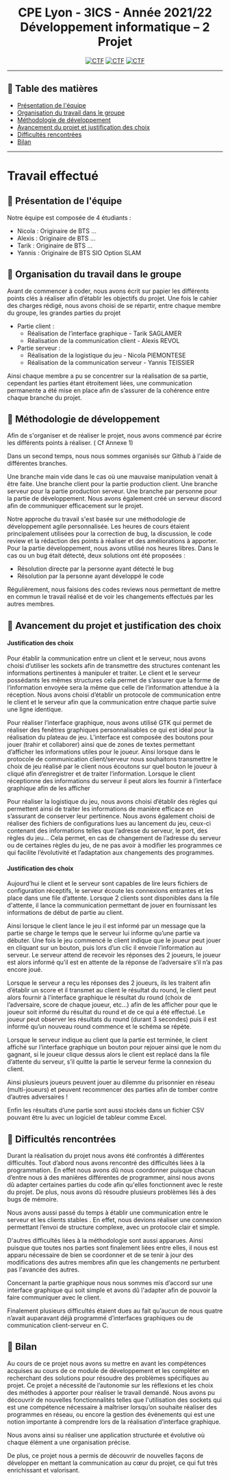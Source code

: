 <h1 align="center">CPE Lyon - 3ICS - Année 2021/22
Développement informatique – 2
Projet </h1>

<div align="center">

[![CTF](https://img.shields.io/badge/CPE_LYON-2021-blue.svg)](https://france-cybersecurity-challenge.fr/)
[![CTF](https://img.shields.io/badge/Language-C-yellow.svg)](#)
[![CTF](https://img.shields.io/badge/Category-Network/C-red.svg)](#)

</div>


--- 

## 📝 Table des matières

- [Présentation de l'équipe](#team)
- [Organisation du travail dans le groupe](#work_distribution)
- [Méthodologie de développement](#methodology)
- [Avancement du projet et justification des choix](#justify)
- [ Difficultés rencontrées](#difficulties)
- [Bilan](#bilan)

<hr>

<h1>Travail effectué</h1>

## 🧐 Présentation de l'équipe <a name = "team"></a>

Notre équipe est composée de 4 étudiants :
- Nicola : Originaire de BTS ...
- Alexis : Originaire de BTS ...
- Tarik : Originaire de BTS ...
- Yannis : Originaire de BTS SIO Option SLAM

## 🧐 Organisation du travail dans le groupe <a name = "work_distribution"></a>

Avant de commencer à coder, nous avons écrit sur papier les différents points clés à réaliser afin d’établir les objectifs du projet. Une fois le cahier des charges rédigé, nous avons choisi de se répartir, entre chaque membre du groupe, les grandes parties du projet
- Partie client :
  - Réalisation de l’interface graphique - Tarik SAGLAMER 
  - Réalisation de la communication client - Alexis REVOL
- Partie serveur :
  - Réalisation de la logistique du jeu - Nicola PIEMONTESE
  - Réalisation de la communication serveur - Yannis TEISSIER
  
Ainsi chaque membre a pu se concentrer sur la réalisation de sa partie, cependant les parties étant étroitement liées, une communication permanente a été mise en place afin de s’assurer de la cohérence entre chaque branche du projet.

## 🧐 Méthodologie de développement <a name = "methodology"></a>

Afin de s'organiser et de réaliser le projet, nous avons commencé par écrire les différents points à réaliser. ( Cf Annexe 1)

Dans un second temps, nous nous sommes organisés sur Github à l'aide de différentes branches.

Une branche main vide dans le cas où une mauvaise manipulation venait à être faite. Une branche client pour la partie production client. Une branche serveur pour la partie production serveur. Une branche par personne pour la partie de développement.
Nous avons également créé un serveur discord afin de communiquer efficacement sur le projet.

Notre approche du travail s'est basée sur une méthodologie de développement agile personnalisée. Les heures de cours étaient principalement utilisées pour la correction de bug, la discussion, le code review et la rédaction des points à réaliser et des améliorations à apporter. Pour la partie développement, nous avons utilisé nos heures libres.
Dans le cas ou un bug était détecté, deux solutions ont été proposées :
- Résolution directe par la personne ayant détecté le bug
- Résolution par la personne ayant développé le code

Régulièrement, nous faisions des codes reviews nous permettant de mettre en commun le travail réalisé et de voir les changements effectués par les autres membres.

## 🧐 Avancement du projet et justification des choix <a name = "justify"></a>

<h4>Justification des choix</h4>

Pour établir la communication entre un client et le serveur, nous avons choisi d’utiliser les sockets afin de transmettre des structures contenant les informations pertinentes à manipuler et traiter. Le client et le serveur possédants les mêmes structures cela permet de s’assurer que la forme de l’information envoyée sera la même que celle de l’information attendue à la réception. Nous avons choisi d’établir un protocole de communication entre le client et le serveur afin que la communication entre chaque partie suive une ligne identique.

Pour réaliser l’interface graphique, nous avons utilisé GTK qui permet de réaliser des fenêtres graphiques personnalisables ce qui est idéal pour la réalisation du plateau de jeu. L’interface est composée des boutons pour jouer (trahir et collaborer) ainsi que de zones de textes permettant d’afficher les informations utiles pour le joueur. Ainsi lorsque dans le protocole de communication client/serveur nous souhaitons transmettre le choix de jeu réalisé par le client nous écoutons sur quel bouton le joueur à cliqué afin d’enregistrer et de traiter l’information. Lorsque le client réceptionne des informations du serveur il peut alors les fournir à l’interface graphique afin de les afficher

Pour réaliser la logistique du jeu, nous avons choisi d’établir des règles qui permettent ainsi de traiter les informations  de manière efficace en s’assurant de conserver leur pertinence. Nous avons également choisi de réaliser des fichiers de configurations  lues au lancement du jeu, ceux-ci contenant des informations telles que l’adresse du serveur, le port, des règles du jeu... Cela permet, en cas de changement de l’adresse du serveur ou de certaines règles du jeu, de ne pas avoir à modifier les programmes ce qui facilite l’évolutivité et l’adaptation aux changements des programmes.

<h4>Justification des choix</h4>

Aujourd’hui le client et le serveur sont capables de lire leurs fichiers de configuration réceptifs, le serveur écoute les connexions entrantes et les place dans une file d’attente. Lorsque 2 clients sont disponibles dans la file d'attente, il lance la communication permettant de jouer en fournissant les informations de début de partie au client.

Ainsi lorsque le client lance le jeu il est informé par un message que la partie se charge le temps que le serveur lui informe qu’une partie va débuter. Une fois le jeu commencé le client indique que le joueur peut jouer en cliquant sur un bouton, puis lors d’un clic il envoie l’information au serveur. Le serveur attend de recevoir les réponses des 2 joueurs, le joueur est alors informé qu’il est en attente de la réponse de l’adversaire s’il n’a pas encore joué.

Lorsque le serveur a reçu les réponses des 2 joueurs, ils les traitent afin d’établir un score et il transmet au client le résultat du round, le client peut alors fournir à l’interface graphique le résultat du round (choix de l’adversaire, score de chaque joueur, etc…) afin de les afficher pour que le joueur soit informé du résultat du round et de ce qui a été effectué. Le joueur peut observer les résultats du round (durant 3 secondes) puis il est informé qu’un nouveau round commence et le schéma se répète.

Lorsque le serveur indique au client que la partie est terminée, le client affiché sur l’interface graphique un bouton pour rejouer ainsi que le nom du gagnant, si le joueur clique dessus alors le client est replacé dans la file d’attente du serveur, s’il quitte la partie le serveur ferme la connexion du client.

Ainsi plusieurs joueurs peuvent jouer au dilemme du prisonnier en réseau (multi-joueurs) et peuvent recommencer des parties afin de tomber contre d’autres adversaires !

Enfin les résultats d’une partie sont aussi stockés dans un fichier CSV pouvant être lu avec un logiciel de tableur comme Excel.

## 🧐 Difficultés rencontrées <a name = "difficulties"></a>

Durant la réalisation du projet nous avons été confrontés à différentes difficultés. Tout d’abord nous avons rencontré des difficultés liées à la programmation. En effet nous avons dû nous coordonner puisque chacun d’entre nous à des manières différentes de programmer, ainsi nous avons dû adapter certaines parties du code afin qu'elles fonctionnent avec le reste du projet. De plus, nous avons dû résoudre plusieurs problèmes liés à des bugs de mémoire.

Nous avons aussi passé du temps à établir une communication entre le serveur et les clients stables . En effet, nous devions réaliser une connexion permettant l’envoi de structure complexe, avec un protocole clair et simple.

D'autres difficultés liées à la méthodologie sont aussi apparues. Ainsi puisque que toutes nos parties sont finalement liées entre elles, il nous est apparu nécessaire de bien se coordonner et de se tenir à jour des modifications des autres membres afin que les changements ne perturbent pas l'avancée des autres.

Concernant la partie graphique nous nous sommes mis d’accord sur une interface graphique qui soit simple et avons dû l'adapter afin de pouvoir la faire communiquer avec le client.

Finalement plusieurs difficultés étaient dues au fait qu’aucun de nous quatre n’avait auparavant déjà programmé d’interfaces graphiques ou de communication client-serveur en C.

## 🧐 Bilan <a name = "bilan"></a>

Au cours de ce projet nous avons su mettre en avant les compétences acquises au cours de ce module de développement et les compléter en recherchant des solutions pour résoudre des problèmes spécifiques au projet. Ce projet a nécessité de l’autonomie sur les réflexions et les choix des méthodes à apporter pour réaliser le travail demandé. Nous avons pu découvrir de nouvelles fonctionnalités telles que l'utilisation des sockets qui est une compétence nécessaire à maîtriser lorsqu’on souhaite réaliser des programmes en réseau, ou encore la gestion des événements qui est une notion importante à comprendre lors de la réalisation d’interface graphique. 

Nous avons ainsi su réaliser une application structurée et évolutive où chaque élément a une organisation précise.

De plus, ce projet nous a permis de découvrir de nouvelles façons de développer en mettant la communication au cœur du projet, ce qui fut très enrichissant et valorisant.

